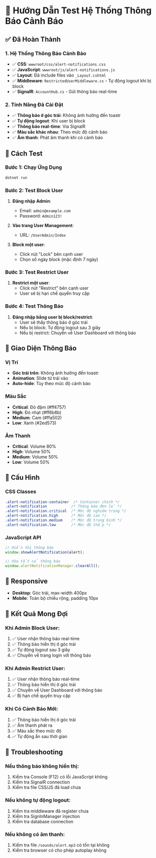 # 🚨 Hướng Dẫn Test Hệ Thống Thông Báo Cảnh Báo

## ✅ Đã Hoàn Thành

### 1. Hệ Thống Thông Báo Cảnh Báo
- ✅ **CSS**: `wwwroot/css/alert-notifications.css`
- ✅ **JavaScript**: `wwwroot/js/alert-notifications.js`
- ✅ **Layout**: Đã include files vào `_Layout.cshtml`
- ✅ **Middleware**: `RestrictedUserMiddleware.cs` - Tự động logout khi bị block
- ✅ **SignalR**: `AccountHub.cs` - Gửi thông báo real-time

### 2. Tính Năng Đã Cài Đặt
- ✅ **Thông báo ở góc trái**: Không ảnh hưởng đến toastr
- ✅ **Tự động logout**: Khi user bị block
- ✅ **Thông báo real-time**: Via SignalR
- ✅ **Màu sắc khác nhau**: Theo mức độ cảnh báo
- ✅ **Âm thanh**: Phát âm thanh khi có cảnh báo

## 🧪 Cách Test

### Bước 1: Chạy Ứng Dụng
```bash
dotnet run
```

### Bước 2: Test Block User
1. **Đăng nhập Admin**:
   - Email: `admin@example.com`
   - Password: `Admin123!`

2. **Vào trang User Management**:
   - URL: `/UserAdmin/Index`

3. **Block một user**:
   - Click nút "Lock" bên cạnh user
   - Chọn số ngày block (mặc định 7 ngày)

### Bước 3: Test Restrict User
1. **Restrict một user**:
   - Click nút "Restrict" bên cạnh user
   - User sẽ bị hạn chế quyền truy cập

### Bước 4: Test Thông Báo
1. **Đăng nhập bằng user bị block/restrict**:
   - User sẽ thấy thông báo ở góc trái
   - Nếu bị block: Tự động logout sau 3 giây
   - Nếu bị restrict: Chuyển về User Dashboard với thông báo

## 🎨 Giao Diện Thông Báo

### Vị Trí
- **Góc trái trên**: Không ảnh hưởng đến toastr
- **Animation**: Slide từ trái vào
- **Auto-hide**: Tùy theo mức độ cảnh báo

### Màu Sắc
- **Critical**: Đỏ đậm (#ff4757)
- **High**: Đỏ nhạt (#ff6b6b)
- **Medium**: Cam (#ffa502)
- **Low**: Xanh (#2ed573)

### Âm Thanh
- **Critical**: Volume 80%
- **High**: Volume 50%
- **Medium**: Volume 50%
- **Low**: Volume 50%

## 🔧 Cấu Hình

### CSS Classes
```css
.alert-notification-container  /* Container chính */
.alert-notification           /* Thông báo đơn lẻ */
.alert-notification.critical  /* Mức độ nghiêm trọng */
.alert-notification.high      /* Mức độ cao */
.alert-notification.medium    /* Mức độ trung bình */
.alert-notification.low       /* Mức độ thấp */
```

### JavaScript API
```javascript
// Hiển thị thông báo
window.showAlertNotification(alert);

// Xóa tất cả thông báo
window.alertNotificationManager.clearAll();
```

## 📱 Responsive
- **Desktop**: Góc trái, max-width 400px
- **Mobile**: Toàn bộ chiều rộng, padding 10px

## 🎯 Kết Quả Mong Đợi

### Khi Admin Block User:
1. ✅ User nhận thông báo real-time
2. ✅ Thông báo hiển thị ở góc trái
3. ✅ Tự động logout sau 3 giây
4. ✅ Chuyển về trang login với thông báo

### Khi Admin Restrict User:
1. ✅ User nhận thông báo real-time
2. ✅ Thông báo hiển thị ở góc trái
3. ✅ Chuyển về User Dashboard với thông báo
4. ✅ Bị hạn chế quyền truy cập

### Khi Có Cảnh Báo Mới:
1. ✅ Thông báo hiển thị ở góc trái
2. ✅ Âm thanh phát ra
3. ✅ Màu sắc theo mức độ
4. ✅ Tự động ẩn sau thời gian

## 🐛 Troubleshooting

### Nếu thông báo không hiển thị:
1. Kiểm tra Console (F12) có lỗi JavaScript không
2. Kiểm tra SignalR connection
3. Kiểm tra file CSS/JS đã load chưa

### Nếu không tự động logout:
1. Kiểm tra middleware đã register chưa
2. Kiểm tra SignInManager injection
3. Kiểm tra database connection

### Nếu không có âm thanh:
1. Kiểm tra file `/sounds/alert.mp3` có tồn tại không
2. Kiểm tra browser có cho phép autoplay không 